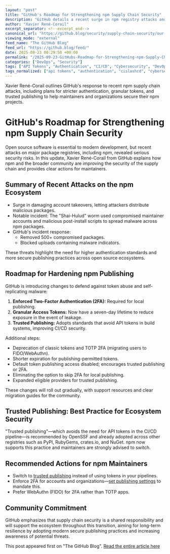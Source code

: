```yaml
---
layout: "post"
title: "GitHub's Roadmap for Strengthening npm Supply Chain Security"
description: "GitHub details a recent surge in npm registry attacks and unveils a comprehensive roadmap to secure the npm ecosystem. Measures include stricter authentication (mandatory 2FA), granular short-lived tokens, deprecating legacy authentication methods, and broader adoption of trusted publishing. The post highlights immediate incident response to major attacks, upcoming publishing policy changes, and practical recommendations for npm maintainers to proactively strengthen project security and resilience."
author: "Xavier René-Corail"
excerpt_separator: <!--excerpt_end-->
canonical_url: "https://github.blog/security/supply-chain-security/our-plan-for-a-more-secure-npm-supply-chain/"
viewing_mode: "external"
feed_name: "The GitHub Blog"
feed_url: "https://github.blog/feed/"
date: 2025-09-23 00:29:50 +00:00
permalink: "/2025-09-23-GitHubs-Roadmap-for-Strengthening-npm-Supply-Chain-Security.html"
categories: ["DevOps", "Security"]
tags: ["API Tokens", "Authentication", "CI/CD", "Cybersecurity", "DevOps", "GitHub", "GitHub Security Lab", "Malware", "News", "npm", "Open Source", "OpenSSF", "Package Registry", "Publishing Workflow", "Security", "Supply Chain Security", "Tokens", "Trusted Publishing", "Two Factor Authentication"]
tags_normalized: ["api tokens", "authentication", "cislashcd", "cybersecurity", "devops", "github", "github security lab", "malware", "news", "npm", "open source", "openssf", "package registry", "publishing workflow", "security", "supply chain security", "tokens", "trusted publishing", "two factor authentication"]
---
```


Xavier René-Corail outlines GitHub's response to recent npm supply chain attacks, including plans for stricter authentication, granular tokens, and trusted publishing to help maintainers and organizations secure their npm projects.<!--excerpt_end-->

# GitHub's Roadmap for Strengthening npm Supply Chain Security

Open source software is essential to modern development, but recent attacks on major package registries, including npm, revealed serious security risks. In this update, Xavier René-Corail from GitHub explains how npm and the broader community are improving the security of the supply chain and provides clear actions for maintainers.

## Summary of Recent Attacks on the npm Ecosystem

- Surge in damaging account takeovers, letting attackers distribute malicious packages.
- Notable incident: The "Shai-Hulud" worm used compromised maintainer accounts and malicious post-install scripts to spread malware across npm packages.
- GitHub's incident response:
  - Removed 500+ compromised packages.
  - Blocked uploads containing malware indicators.

These threats highlight the need for higher authentication standards and more secure publishing practices across open source ecosystems.

## Roadmap for Hardening npm Publishing

GitHub is introducing changes to defend against token abuse and self-replicating malware:

1. **Enforced Two-Factor Authentication (2FA):** Required for local publishing.
2. **Granular Access Tokens:** Now have a seven-day lifetime to reduce exposure in the event of leakage.
3. **Trusted Publishing:** Adopts standards that avoid API tokens in build systems, improving CI/CD security.

Additional steps:

- Deprecation of classic tokens and TOTP 2FA (migrating users to FIDO/WebAuthn).
- Shorter expiration for publishing-permitted tokens.
- Default token publishing access disabled; encourages trusted publishing or 2FA.
- Eliminating the option to skip 2FA for local publishing.
- Expanded eligible providers for trusted publishing.

These changes will roll out gradually, with support resources and clear migration guides for the community.

## Trusted Publishing: Best Practice for Ecosystem Security

"Trusted publishing"—which avoids the need for API tokens in the CI/CD pipeline—is recommended by OpenSSF and already adopted across other registries such as PyPI, RubyGems, crates.io, and NuGet. npm now supports this practice and maintainers are strongly advised to switch.

## Recommended Actions for npm Maintainers

- Switch to [trusted publishing](https://docs.npmjs.com/trusted-publishers) instead of using tokens in your pipelines.
- Enforce 2FA for accounts and organizations—[set publishing settings](https://docs.npmjs.com/requiring-2fa-for-package-publishing-and-settings-modification) to mandate this.
- Prefer WebAuthn (FIDO) for 2FA rather than TOTP apps.

## Community Commitment

GitHub emphasizes that supply chain security is a shared responsibility and will support the ecosystem throughout this transition, aiming for long-term resilience by adopting modern secure publishing practices and increasing awareness of potential threats.

This post appeared first on "The GitHub Blog". [Read the entire article here](https://github.blog/security/supply-chain-security/our-plan-for-a-more-secure-npm-supply-chain/)
